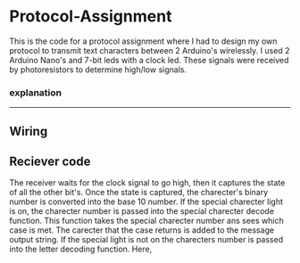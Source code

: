 # Protocol-Assignment
This is the code for a protocol assignment where I had to design my own protocol to transmit text characters between 2 Arduino's wirelessly. I used 2 Arduino Nano's and 7-bit leds with a clock led. These signals were received by photoresistors to determine high/low signals. 

### explanation
_____
## Wiring


## Reciever code
The receiver waits for the clock signal to go high, then it captures the state of all the other bit's. Once the state is captured, the charecter's binary number is converted into the base 10 number. If the special charecter light is on, the charecter number is passed into the special charecter decode function. This function takes the special charecter number ans sees which case is met. The carecter that the case returns is added to the message output string. If the special light is not on the charecters number is passed into the letter decoding function. Here, 

